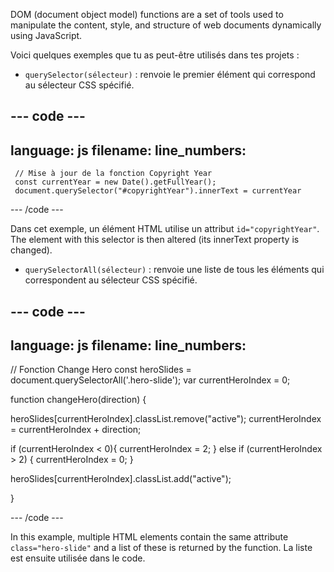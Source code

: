 DOM (document object model) functions are a set of tools used to manipulate the content, style, and structure of web documents dynamically using JavaScript.

Voici quelques exemples que tu as peut-être utilisés dans tes projets :

- `querySelector(sélecteur)` : renvoie le premier élément qui correspond au sélecteur CSS spécifié.

## --- code ---

language: js
filename:
line_numbers:
--------------------------------------------------

```
 // Mise à jour de la fonction Copyright Year 
 const currentYear = new Date().getFullYear();
 document.querySelector("#copyrightYear").innerText = currentYear
```

\--- /code ---

Dans cet exemple, un élément HTML utilise un attribut `id="copyrightYear"`. The element with this selector is then altered (its innerText property is changed).

- `querySelectorAll(sélecteur)` : renvoie une liste de tous les éléments qui correspondent au sélecteur CSS spécifié.

## --- code ---

language: js
filename:
line_numbers:
--------------------------------------------------

// Fonction Change Hero
const heroSlides = document.querySelectorAll('.hero-slide');
var currentHeroIndex = 0;

function changeHero(direction) {

heroSlides[currentHeroIndex].classList.remove("active");
currentHeroIndex = currentHeroIndex + direction;

if (currentHeroIndex < 0){
currentHeroIndex = 2;
} else if (currentHeroIndex > 2) {
currentHeroIndex = 0;
}

heroSlides[currentHeroIndex].classList.add("active");

}

\--- /code ---

In this example, multiple HTML elements contain the same attribute `class="hero-slide"` and a list of these is returned by the function. La liste est ensuite utilisée dans le code.
